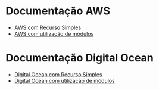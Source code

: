 # Documentação AWS

* [AWS com Recurso Simples](simple/readme.md)
* [AWS com utilização de módulos](with-modules/readme.md)

# Documentação Digital Ocean

* [Digital Ocean com Recurso Simples](simple/readme.md)
* [Digital Ocean com utilização de módulos](with-modules/readme.md)
